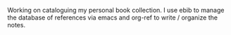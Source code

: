 Working on cataloguing my personal book collection. I use ebib to manage the database of references via emacs and org-ref to write / organize the notes.

